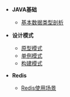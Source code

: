 * **JAVA基础**
    * [基本数据类型剖析](doc/basetype.md)
    
* **设计模式**
    * [原型模式](pattern/prototype.md)
    * [单例模式](pattern/single.md)
    * [构建模式](pattern/build.md)
    
* **Redis**
	* [Redis使用场景](redis/operator.md)
	